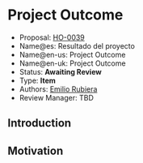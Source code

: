 # Project Outcome

* Proposal: [HO-0039](0039-project-outcome.md)
* Name@es: Resultado del proyecto
* Name@en-us: Project Outcome
* Name@en-uk: Project Outcome
* Status: **Awaiting Review**
* Type: **Item**
* Authors: [Emilio Rubiera](https://github.com/spitxa)
* Review Manager: TBD

## Introduction



## Motivation
